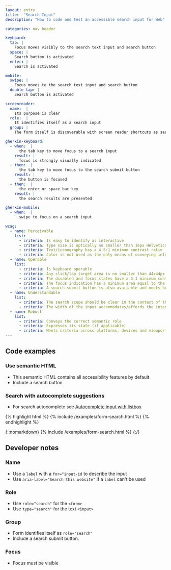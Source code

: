 ```yaml
---
layout: entry
title:  "Search Input"
description: "How to code and test an accessible search input for Web"

categories: nav header

keyboard:
  tab: |
    Focus moves visibly to the search text input and search button
  space: |
    Search button is activated
  enter: |
    Search is activated

mobile:
  swipe: |
    Focus moves to the search text input and search button
  double tap: |
    Search button is activated

screenreader:
  name:  |
    Its purpose is clear
  role:  |
    It identifies itself as a search input
  group: |
    The form itself is discoverable with screen reader shortcuts as search landmark

gherkin-keyboard: 
  - when:  |
      the tab key to move focus to a search input
    result: |
      focus is strongly visually indicated
  - then:  |
      the tab key to move focus to the search submit button
    result: |
      the button is focused
  - then:  |
      the enter or space bar key
    result: |
      the search results are presented

gherkin-mobile:
  - when:  |
      swipe to focus on a search input

wcag:
  - name: Perceivable
    list:
      - criteria: Is easy to identify as interactive
      - criteria: Type size is optically no smaller than 16px Helvetica
      - criteria: Text/iconography has a 4.5:1 minimum contrast ratio
      - criteria: Color is not used as the only means of conveying information or state (error, success, focus, disabled etc)
  - name: Operable
    list:
      - criteria: Is keyboard operable
      - criteria: Any click/tap target area is no smaller than 44x44px
      - criteria: The disabled and focus states have a 3:1 minimum contrast ratio against default
      - criteria: The focus indication has a minimum area equal to the width of the element and 2px in height
      - criteria: A search submit button is also available and meets button design criteria
  - name: Understandable
    list:
      - criteria: The search scope should be clear in the context of the whole page
      - criteria: The width of the input accommodates/affords the intended input, reinforcing its purpose
  - name: Robust
    list:
      - criteria: Conveys the correct semantic role 
      - criteria: Expresses its state (if applicable)
      - criteria: Meets criteria across platforms, devices and viewports
---
```


## Code examples

### Use semantic HTML

- This semantic HTML contains all accessibility features by default. 
- Include a search button

### Search with autocomplete suggestions

- For search autocomplete see [Autocomplete input with listbox](/checklist-web/listbox-autocomplete/)

{% highlight html %}
{% include /examples/form-search.html %}
{% endhighlight %}

{::nomarkdown}
<example>
{% include /examples/form-search.html %}
</example>
{:/}

## Developer notes

### Name
- Use a `label` with a `for="input-id` to describe the input
- Use `aria-label="Search this website"` if a `label` can't be used

### Role
- Use `role="search"` for the `<form>`
- Use `type="search"` for the text `<input>`

### Group
- Form identifies itself as `role="search"` 
- Include a search submit button.

### Focus
- Focus must be visible


